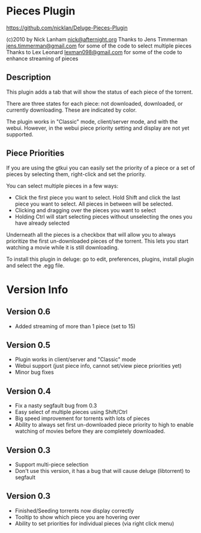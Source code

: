 # Pieces Plugin
https://github.com/nicklan/Deluge-Pieces-Plugin

(c)2010 by Nick Lanham <nick@afternight.org>
Thanks to Jens Timmerman <jens.timmerman@gmail.com> for some of the
code to select multiple pieces
Thanks to Lex Leonard <lexman098@gmail.com> for some of the
code to enhance streaming of pieces

## Description

This plugin adds a tab that will show the status of each piece of the
torrent.

There are three states for each piece: 
not downloaded, downloaded, or currently downloading. 
These are indicated by color.

The plugin works in "Classic" mode, client/server mode, and with the
webui.  However, in the webui piece priority setting and display are
not yet supported.

## Piece Priorities

If you are using the gtkui you can easily set the priority of a piece
or a set of pieces by selecting them, right-click and set the
priority.

You can select multiple pieces in a few ways:  

* Click the first piece you want to select.  Hold Shift and click the last piece you want to select.  All pieces in between will be selected.  
* Clicking and dragging over the pieces you want to select  
* Holding Ctrl will start selecting pieces without unselecting the ones you have already selected  


Underneath all the pieces is a checkbox that will allow you to always
prioritize the first un-downloaded pieces of the torrent. This lets you
start watching a movie while it is still downloading. 


To install this plugin in deluge: go to edit, preferences, plugins,
install plugin and select the .egg file.

# Version Info

## Version 0.6
* Added streaming of more than 1 piece (set to 15)

## Version 0.5
* Plugin works in client/server and "Classic" mode
* Webui support (just piece info, cannot set/view piece priorities
yet)
* Minor bug fixes

## Version 0.4
* Fix a nasty segfault bug from 0.3
* Easy select of multiple pieces using Shift/Ctrl
* Big speed improvement for torrents with lots of pieces
* Ability to always set first un-downloaded piece priority to high to
enable watching of movies before they are completely downloaded.

## Version 0.3
* Support multi-piece selection
* Don't use this version, it has a bug that will cause deluge (libtorrent) to segfault

## Version 0.3
* Finished/Seeding torrents now display correctly
* Tooltip to show which piece you are hovering over
* Ability to set priorities for individual pieces (via right click menu)
